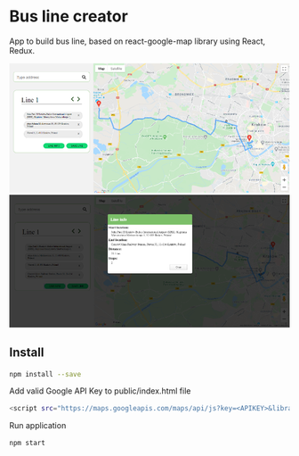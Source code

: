 # Bus line creator

App to build bus line, based on react-google-map library using React, Redux.

![Img1](https://github.com/JakubHaj/BusLineReactApp/blob/master/ReadmeImg/Map1.PNG)
![Img2](https://github.com/JakubHaj/BusLineReactApp/blob/master/ReadmeImg/Map2.PNG)

## Install

```bash
npm install --save
```

Add valid Google API Key to public/index.html file

```bash
<script src="https://maps.googleapis.com/maps/api/js?key=<APIKEY>&libraries=geometry,drawing,places">
```

Run application
 
```bash
npm start
```

